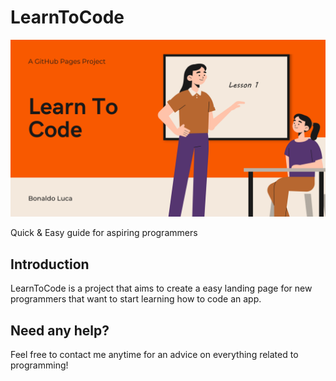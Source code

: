 # LearnToCode
![Project banner](img/github/project-banner.png?raw=true)

Quick &amp; Easy guide for aspiring programmers

## Introduction
LearnToCode is a project that aims to create a easy landing page for new programmers that want to start learning how to code an app.

## Need any help?
Feel free to contact me anytime for an advice on everything related to programming!